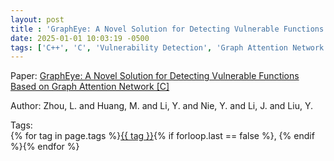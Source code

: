```yaml
---
layout: post
title : 'GraphEye: A Novel Solution for Detecting Vulnerable Functions Based on Graph Attention Network [C]'
date: 2025-01-01 10:03:19 -0500
tags: ['C++', 'C', 'Vulnerability Detection', 'Graph Attention Network', 'Code Property Graph (CPG)']
---
```

Paper: [GraphEye: A Novel Solution for Detecting Vulnerable Functions Based on Graph Attention Network [C]](https://ieeexplore-ieee-org.proxy.library.nd.edu/document/9750460)

Author: Zhou, L. and Huang, M. and Li, Y. and Nie, Y. and Li, J. and Liu, Y.




 Tags:  
        <span>{% for tag in page.tags %}<a href="{{ site.baseurl }}tags/#{{ tag | slugify }}">{{ tag }}</a>{% if forloop.last == false %}, {% endif %}{% endfor %}</span>

